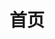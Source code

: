 ---
home: true
title: 首页
# heroImage: https://vuejs.press/images/hero.png
# actions:
#   - text: Get Started
#     link: /getting-started.html
#     type: primary

#   - text: Introduction
#     link: https://vuejs.press/guide/introduction.html
#     type: secondary

---